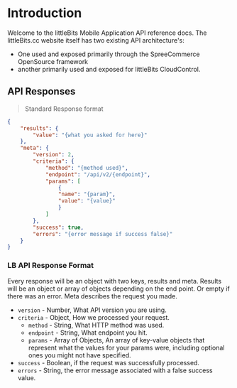 # Introduction

Welcome to the littleBits Mobile Application API reference docs. The littleBits.cc website itself has two existing API architecture's:

* One used and exposed primarily through the SpreeCommerce OpenSource framework
* another primarily used and exposed for littleBits CloudControl.

## API Responses

> Standard Response format

```json
{
	"results": {
		"value": "{what you asked for here}"
	},
	"meta": {
		"version": 2,
		"criteria": {
			"method": "{method used}",
			"endpoint": "/api/v2/{endpoint}",
			"params": [
				{
				"name": "{param}",
				"value": "{value}"
				}
			]
		},
		"success": true,
		"errors": "{error message if success false}"
	}
}
```

### LB API Response Format

Every response will be an object with two keys, results and meta. Results will be an object or array of objects depending on the end point. Or empty if there was an error. Meta describes the request you made.

* `version` - Number, What API version you are using.
* `criteria` - Object, How we processed your request.
	* `method` - String, What HTTP method was used.
	* `endpoint` - String, What endpoint you hit.
	* `params` - Array of Objects, An array of key-value objects that represent what the values for your params were, including optional ones you might not have specified.
* `success` - Boolean, if the request was successfully processed.
* `errors` - String, the error message associated with a false success value.
